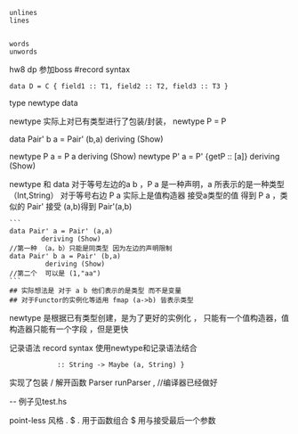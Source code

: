  ```
 unlines 
 lines


 words 
 unwords
 ```

 hw8 dp 参加boss
#record syntax


`data D = C { field1 :: T1, field2 :: T2, field3 :: T3 }`
 
type 
newtype
data

newtype 实际上对已有类型进行了包装/封装，
newtype P  = P  


data Pair' b a = Pair' (b,a)
  deriving (Show)

newtype P a = P a   deriving (Show)
newtype P' a = P' {getP :: [a]} deriving (Show)

newtype 和 data 
    对于等号左边的a b ，P a 是一种声明，a 所表示的是一种类型（Int,String）
    对于等号右边 P a 实际上是值构造器 接受a类型的值 得到 P a  ，类似的 Pair' 接受 (a,b)得到 Pair'(a,b)
    
    ```
    data Pair' a = Pair' (a,a)
            deriving (Show) 
    //第一种 （a，b）只能是同类型 因为左边的声明限制
    data Pair' b a = Pair' (b,a)
             deriving (Show)
    //第二个  可以是 (1,"aa")
    ```
    ## 实际想法是 对于 a b 他们表示的是类型 而不是变量
    ## 对于Functor的实例化等适用 fmap (a->b) 皆表示类型
newtype 是根据已有类型创建，是为了更好的实例化 ，
    只能有一个值构造器，值构造器只能有一个字段 ，但是更快


记录语法 record syntax
使用newtype和记录语法结合
``` newtype Parser a = Parser { runParser 
            :: String -> Maybe (a, String) }
```
实现了包装 / 解开函数 Parser runParser , //编译器已经做好 


-- 例子见test.hs

point-less 风格
. $ 
  . 用于函数组合 
  $ 用与接受最后一个参数  




